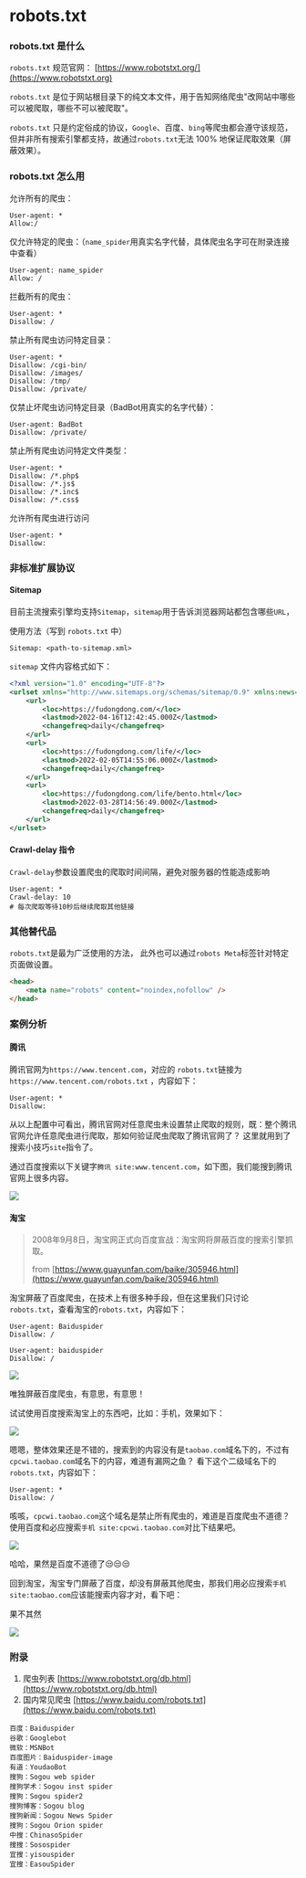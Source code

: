 # robots.txt

### robots.txt 是什么

`robots.txt` 规范官网： [https://www.robotstxt.org/](https://www.robotstxt.org)

`robots.txt` 是位于网站根目录下的纯文本文件，用于告知网络爬虫"改网站中哪些可以被爬取，哪些不可以被爬取"。

`robots.txt` 只是约定俗成的协议，`Google`、百度、`bing`等爬虫都会遵守该规范，但并非所有搜索引擎都支持，故通过`robots.txt`无法 100% 地保证爬取效果（屏蔽效果）。

### robots.txt 怎么用

允许所有的爬虫：

```
User-agent: *
Allow:/
```


仅允许特定的爬虫：（`name_spider`用真实名字代替，具体爬虫名字可在附录连接中查看）

```
User-agent: name_spider
Allow: /
```


拦截所有的爬虫：

```
User-agent: *
Disallow: /
```

禁止所有爬虫访问特定目录：

```
User-agent: *
Disallow: /cgi-bin/
Disallow: /images/
Disallow: /tmp/
Disallow: /private/
```


仅禁止坏爬虫访问特定目录（BadBot用真实的名字代替）：

```
User-agent: BadBot
Disallow: /private/
```


禁止所有爬虫访问特定文件类型：

```
User-agent: *
Disallow: /*.php$
Disallow: /*.js$
Disallow: /*.inc$
Disallow: /*.css$
```

允许所有爬虫进行访问

```text
User-agent: *
Disallow:
```

### 非标准扩展协议

#### Sitemap

目前主流搜索引擎均支持`Sitemap`，`sitemap`用于告诉浏览器网站都包含哪些`URL`，

使用方法（写到 `robots.txt` 中）

```shell
Sitemap: <path-to-sitemap.xml>
```

`sitemap` 文件内容格式如下：


```xml
<?xml version="1.0" encoding="UTF-8"?>
<urlset xmlns="http://www.sitemaps.org/schemas/sitemap/0.9" xmlns:news="http://www.google.com/schemas/sitemap-news/0.9" xmlns:xhtml="http://www.w3.org/1999/xhtml" xmlns:mobile="http://www.google.com/schemas/sitemap-mobile/1.0" xmlns:image="http://www.google.com/schemas/sitemap-image/1.1" xmlns:video="http://www.google.com/schemas/sitemap-video/1.1">
    <url>
        <loc>https://fudongdong.com/</loc>
        <lastmod>2022-04-16T12:42:45.000Z</lastmod>
        <changefreq>daily</changefreq>
    </url>
    <url>
        <loc>https://fudongdong.com/life/</loc>
        <lastmod>2022-02-05T14:55:06.000Z</lastmod>
        <changefreq>daily</changefreq>
    </url>
    <url>
        <loc>https://fudongdong.com/life/bento.html</loc>
        <lastmod>2022-03-28T14:56:49.000Z</lastmod>
        <changefreq>daily</changefreq>
    </url>
</urlset>
```

#### Crawl-delay 指令

`Crawl-delay`参数设置爬虫的爬取时间间隔，避免对服务器的性能造成影响

```
User-agent: *
Crawl-delay: 10
# 每次爬取等待10秒后继续爬取其他链接
```

### 其他替代品

`robots.txt`是最为广泛使用的方法，
此外也可以通过`robots Meta`标签针对特定页面做设置。

```html
<head>
	<meta name="robots" content="noindex,nofollow" />
</head>
```

### 案例分析

#### 腾讯

腾讯官网为`https://www.tencent.com`，对应的 `robots.txt`链接为`https://www.tencent.com/robots.txt` ，内容如下：

```text
User-agent: *
Disallow:
```

从以上配置中可看出，腾讯官网对任意爬虫未设置禁止爬取的规则，既：整个腾讯官网允许任意爬虫进行爬取，那如何验证爬虫爬取了腾讯官网了？
这里就用到了搜索小技巧`site`指令了。

通过百度搜索以下关键字`腾讯 site:www.tencent.com`，如下图，我们能搜到腾讯官网上很多内容。

![](https://1.z.wiki/images/20220501/2be3526a6ff6448ebdc28a776514ddee.png?x-oss-process=style/z.wiki)

#### 淘宝

> 2008年9月8日，淘宝网正式向百度宣战：淘宝网将屏蔽百度的搜索引擎抓取。
> 
> from [https://www.guayunfan.com/baike/305946.html](https://www.guayunfan.com/baike/305946.html)

淘宝屏蔽了百度爬虫，在技术上有很多种手段，但在这里我们只讨论`robots.txt`，查看淘宝的`robots.txt`，内容如下：

```text
User-agent: Baiduspider
Disallow: /

User-agent: baiduspider
Disallow: /
```

![](https://2.z.wiki/images/20220501/bc60a315f18c4d19bf732f83c9890ecb.png?x-oss-process=style/z.wiki)

唯独屏蔽百度爬虫，有意思，有意思！

试试使用百度搜索淘宝上的东西吧，比如：手机，效果如下：

![](https://3.z.wiki/images/20220501/4ceadc46c25342e9a670807932c41354.png?x-oss-process=style/z.wiki)

嗯嗯，整体效果还是不错的，搜索到的内容没有是`taobao.com`域名下的，不过有`cpcwi.taobao.com`域名下的内容，难道有漏网之鱼？
看下这个二级域名下的`robots.txt`，内容如下：

```text
User-agent: *
Disallow: /
```

咳咳，`cpcwi.taobao.com`这个域名是禁止所有爬虫的，难道是百度爬虫不道德？使用百度和必应搜索`手机 site:cpcwi.taobao.com`对比下结果吧。

![](https://4.z.wiki/images/20220501/2e75b51248b941b7b652c425886d7d3a.png?x-oss-process=style/z.wiki)

哈哈，果然是百度不道德了😒😒😒

回到淘宝，淘宝专门屏蔽了百度，却没有屏蔽其他爬虫，那我们用必应搜索`手机 site:taobao.com`应该能搜索内容才对，看下吧：

果不其然

![](https://1.z.wiki/images/20220501/edc227c484af4a559018ff9a3f1970c1.png?x-oss-process=style/z.wiki)

### 附录

1. 爬虫列表 [https://www.robotstxt.org/db.html](https://www.robotstxt.org/db.html)
2. 国内常见爬虫 [https://www.baidu.com/robots.txt](https://www.baidu.com/robots.txt)

```text
百度：Baiduspider
谷歌：Googlebot
微软：MSNBot
百度图片：Baiduspider-image
有道：YoudaoBot
搜狗：Sogou web spider
搜狗学术：Sogou inst spider
搜狗：Sogou spider2
搜狗博客：Sogou blog
搜狗新闻：Sogou News Spider
搜狗：Sogou Orion spider
中搜：ChinasoSpider
搜搜：Sosospider
宜搜：yisouspider
宜搜：EasouSpider
```


<TheEnd />


